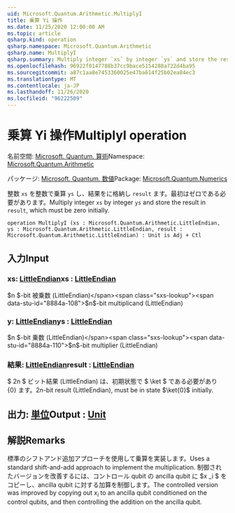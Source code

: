 ```yaml
---
uid: Microsoft.Quantum.Arithmetic.MultiplyI
title: 乗算 Yi 操作
ms.date: 11/25/2020 12:00:00 AM
ms.topic: article
qsharp.kind: operation
qsharp.namespace: Microsoft.Quantum.Arithmetic
qsharp.name: MultiplyI
qsharp.summary: Multiply integer `xs` by integer `ys` and store the result in `result`, which must be zero initially.
ms.openlocfilehash: 96922f0147788b37cc9bace5154288a722d4ba95
ms.sourcegitcommit: a87c1aa8e7453360025e47ba614f25b02ea84ec3
ms.translationtype: MT
ms.contentlocale: ja-JP
ms.lasthandoff: 11/26/2020
ms.locfileid: "96222509"
---
```

# <a name="multiplyi-operation"></a><span data-ttu-id="8884a-102">乗算 Yi 操作</span><span class="sxs-lookup"><span data-stu-id="8884a-102">MultiplyI operation</span></span>

<span data-ttu-id="8884a-103">名前空間: [Microsoft. Quantum. 算術](xref:Microsoft.Quantum.Arithmetic)</span><span class="sxs-lookup"><span data-stu-id="8884a-103">Namespace: [Microsoft.Quantum.Arithmetic](xref:Microsoft.Quantum.Arithmetic)</span></span>

<span data-ttu-id="8884a-104">パッケージ: [Microsoft. Quantum. 数値](https://nuget.org/packages/Microsoft.Quantum.Numerics)</span><span class="sxs-lookup"><span data-stu-id="8884a-104">Package: [Microsoft.Quantum.Numerics](https://nuget.org/packages/Microsoft.Quantum.Numerics)</span></span>


<span data-ttu-id="8884a-105">整数 `xs` を整数で乗算 `ys` し、結果をに格納し `result` ます。最初はゼロである必要があります。</span><span class="sxs-lookup"><span data-stu-id="8884a-105">Multiply integer `xs` by integer `ys` and store the result in `result`, which must be zero initially.</span></span>

```qsharp
operation MultiplyI (xs : Microsoft.Quantum.Arithmetic.LittleEndian, ys : Microsoft.Quantum.Arithmetic.LittleEndian, result : Microsoft.Quantum.Arithmetic.LittleEndian) : Unit is Adj + Ctl
```


## <a name="input"></a><span data-ttu-id="8884a-106">入力</span><span class="sxs-lookup"><span data-stu-id="8884a-106">Input</span></span>

### <a name="xs--littleendian"></a><span data-ttu-id="8884a-107">xs: [LittleEndian](xref:Microsoft.Quantum.Arithmetic.LittleEndian)</span><span class="sxs-lookup"><span data-stu-id="8884a-107">xs : [LittleEndian](xref:Microsoft.Quantum.Arithmetic.LittleEndian)</span></span>

<span data-ttu-id="8884a-108">$n $-bit 被乗数 (LittleEndian)</span><span class="sxs-lookup"><span data-stu-id="8884a-108">$n$-bit multiplicand (LittleEndian)</span></span>


### <a name="ys--littleendian"></a><span data-ttu-id="8884a-109">y: [LittleEndian](xref:Microsoft.Quantum.Arithmetic.LittleEndian)</span><span class="sxs-lookup"><span data-stu-id="8884a-109">ys : [LittleEndian](xref:Microsoft.Quantum.Arithmetic.LittleEndian)</span></span>

<span data-ttu-id="8884a-110">$n $-bit 乗数 (LittleEndian)</span><span class="sxs-lookup"><span data-stu-id="8884a-110">$n$-bit multiplier (LittleEndian)</span></span>


### <a name="result--littleendian"></a><span data-ttu-id="8884a-111">結果: [LittleEndian](xref:Microsoft.Quantum.Arithmetic.LittleEndian)</span><span class="sxs-lookup"><span data-stu-id="8884a-111">result : [LittleEndian](xref:Microsoft.Quantum.Arithmetic.LittleEndian)</span></span>

<span data-ttu-id="8884a-112">$ 2n $ ビット結果 (LittleEndian) は、初期状態で $ \ket $ である必要があり {0} ます。</span><span class="sxs-lookup"><span data-stu-id="8884a-112">$2n$-bit result (LittleEndian), must be in state $\ket{0}$ initially.</span></span>



## <a name="output--unit"></a><span data-ttu-id="8884a-113">出力: [単位](xref:microsoft.quantum.lang-ref.unit)</span><span class="sxs-lookup"><span data-stu-id="8884a-113">Output : [Unit](xref:microsoft.quantum.lang-ref.unit)</span></span>



## <a name="remarks"></a><span data-ttu-id="8884a-114">解説</span><span class="sxs-lookup"><span data-stu-id="8884a-114">Remarks</span></span>

<span data-ttu-id="8884a-115">標準のシフトアンド追加アプローチを使用して乗算を実装します。</span><span class="sxs-lookup"><span data-stu-id="8884a-115">Uses a standard shift-and-add approach to implement the multiplication.</span></span>
<span data-ttu-id="8884a-116">制御されたバージョンを改善するには、コントロール qubit の ancilla qubit に $x _i $ をコピーし、ancilla qubit に対する加算を制御します。</span><span class="sxs-lookup"><span data-stu-id="8884a-116">The controlled version was improved by copying out $x_i$ to an ancilla qubit conditioned on the control qubits, and then controlling the addition on the ancilla qubit.</span></span>